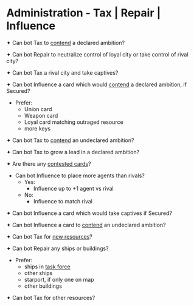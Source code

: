 # Administration - Tax | Repair | Influence

✦ Can bot Tax to <ins>contend</ins> a declared ambition?

✦ Can bot Repair to neutralize control of loyal city or take control of rival city?

✦ Can bot Tax a rival city and take captives?

✦ Can bot Influence a card which would <ins>contend</ins> a declared ambition, if Secured?

- Prefer:
	- Union card
	- Weapon card
	- Loyal card matching outraged resource
	- more keys

✦ Can bot Tax to <ins>contend</ins> an undeclared ambition?

✦ Can bot Tax to grow a lead in a declared ambition?

✦ Are there any <ins>contested cards</ins>?

- Can bot Influence to place more agents than rivals?
	- Yes:
		- Influence up to +1 agent vs rival
	- No:
		- Influence to match rival

✦ Can bot Influence a card which would take captives if Secured?

✦ Can bot Influence a card to <ins>contend</ins> an undeclared ambition?

✦ Can bot Tax for <ins>new resources</ins>?

✦ Can bot Repair any ships or buildings?

- Prefer:
	- ships in <ins>task force</ins>
	- other ships
	- starport, if only one on map
	- other buildings

✦ Can bot Tax for other resources?

<div class="pagebreak"> </div>
